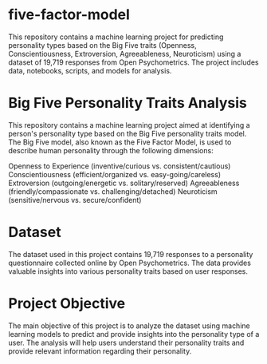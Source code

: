 # five-factor-model
This repository contains a machine learning project for predicting personality types based on the Big Five traits (Openness, Conscientiousness, Extroversion, Agreeableness, Neuroticism) using a dataset of 19,719 responses from Open Psychometrics. The project includes data, notebooks, scripts, and models for analysis.
# Big Five Personality Traits Analysis
This repository contains a machine learning project aimed at identifying a person's personality type based on the Big Five personality traits model. The Big Five model, also known as the Five Factor Model, is used to describe human personality through the following dimensions:

Openness to Experience (inventive/curious vs. consistent/cautious)
Conscientiousness (efficient/organized vs. easy-going/careless)
Extroversion (outgoing/energetic vs. solitary/reserved)
Agreeableness (friendly/compassionate vs. challenging/detached)
Neuroticism (sensitive/nervous vs. secure/confident)
# Dataset
The dataset used in this project contains 19,719 responses to a personality questionnaire collected online by Open Psychometrics. The data provides valuable insights into various personality traits based on user responses.

# Project Objective
The main objective of this project is to analyze the dataset using machine learning models to predict and provide insights into the personality type of a user. The analysis will help users understand their personality traits and provide relevant information regarding their personality.
